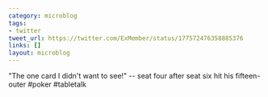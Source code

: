 ```yaml
---
category: microblog
tags:
- twitter
tweet_url: https://twitter.com/ExMember/status/177572476358885376
links: []
layout: microblog
---
```

"The one card I didn't want to see!" -- seat four after seat six hit his fifteen-outer #poker #tabletalk

